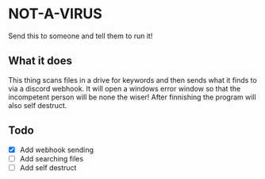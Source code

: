 # NOT-A-VIRUS
Send this to someone and tell them to run it!

## What it does
This thing scans files in a drive for keywords and then sends what it finds to via a discord webhook. It will open a windows error window so that the incompetent person will be none the wiser! After finnishing the program will also self destruct.

## Todo
- [x] Add webhook sending
- [ ] Add searching files
- [ ] Add self destruct